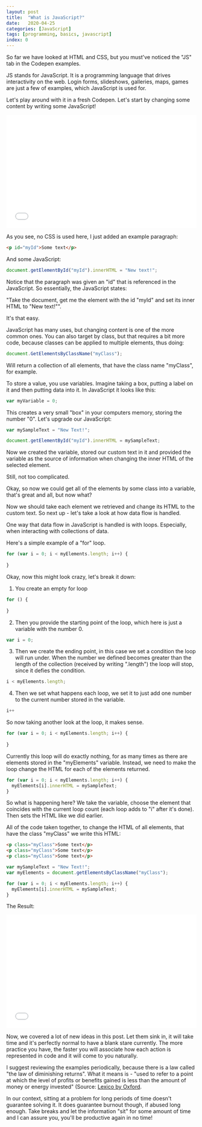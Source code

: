 ```yaml
---
layout: post
title:  "What is JavaScript?"
date:   2020-04-25
categories: [JavaScript]
tags: [programming, basics, javascript]
index: 0
---
```


So far we have looked at HTML and CSS, but you must've noticed the "JS" tab in the Codepen examples.

JS stands for JavaScript. It is a programming language that drives interactivity on the web. Login forms, slideshows, galleries, maps, games are just a few of examples, which JavaScript is used for. 

Let's play around with it in a fresh Codepen. Let's start by changing some content by writing some JavaScript!

<iframe width="100%" height="300" src="//jsfiddle.net/itshazy/ge827tmr/embedded/js,html,result/dark/" allowfullscreen="allowfullscreen" allowpaymentrequest frameborder="0"></iframe>

As you see, no CSS is used here, I just added an example paragraph:

```html
<p id="myId">Some text</p>
```

And some JavaScript:

```javascript
document.getElementById("myId").innerHTML = "New text!";
```

Notice that the paragraph was given an "id" that is referenced in the JavaScript. So essentially, the JavaScript states:

"Take the document, get me the element with the id "myId" and set its inner HTML to "New text!"".

It's that easy. 

JavaScript has many uses, but changing content is one of the more common ones. You can also target by class, but that requires a bit more code, because classes can be applied to multiple elements, thus doing:

```javascript
document.GetElementsByClassName("myClass");
```

Will return a collection of all elements, that have the class name "myClass", for example.

To store a value, you use variables. Imagine taking a box, putting a label on it and then putting data into it. In JavaScript it looks like this:

```javascript
var myVariable = 0;
```

This creates a very small "box" in your computers memory, storing the number "0". Let's upgrade our JavaScript:

```javascript
var mySampleText = "New Text!";

document.getElementById("myId").innerHTML = mySampleText;
```

Now we created the variable, stored our custom text in it and provided the variable as the source of information when changing the inner HTML of the selected element.

Still, not too complicated. 

Okay, so now we could get all of the elements by some class into a variable, that's great and all, but now what?

Now we should take each element we retrieved and change its HTML to the custom text. So next up - let's take a look at how data flow is handled.

One way that data flow in JavaScript is handled is with loops. Especially, when interacting with collections of data. 

Here's a simple example of a "for" loop.

```javascript
for (var i = 0; i < myElements.length; i++) {
  
}
```

Okay, now this might look crazy, let's break it down:

1. You create an empty for loop

```javascript
for () {
  
}
```

2. Then you provide the starting point of the loop, which here is just a variable with the number 0.

```javascript
var i = 0;
```

3. Then we create the ending point, in this case we set a condition the loop will run under. When the number we defined becomes greater than the length of the collection (received by writing ".length") the loop will stop, since it defies the condition.

```javascript
i < myElements.length;
```

4. Then we set what happens each loop, we set it to just add one number to the current number stored in the variable.

```javascript
i++
```

So now taking another look at the loop, it makes sense.

```javascript
for (var i = 0; i < myElements.length; i++) {
  
}
```

Currently this loop will do exactly nothing, for as many times as there are elements stored in the "myElements" variable. Instead, we need to make the loop change the HTML for each of the elements returned. 

```javascript
for (var i = 0; i < myElements.length; i++) {
  myElements[i].innerHTML = mySampleText;
}
```

So what is happening here? We take the variable, choose the element that coincides with the current loop count (each loop adds to "i" after it's done). Then sets the HTML like we did earlier.

All of the code taken together, to change the HTML of all elements, that have the class "myClass" we write this HTML:

```html
<p class="myClass">Some text</p>
<p class="myClass">Some text</p>
<p class="myClass">Some text</p>
```

```javascript
var mySampleText = "New Text!";
var myElements = document.getElementsByClassName("myClass");

for (var i = 0; i < myElements.length; i++) {
  myElements[i].innerHTML = mySampleText;
}
```

The Result:

<iframe width="100%" height="300" src="//jsfiddle.net/itshazy/5kvar0qn/embedded/js,html,result/dark/" allowfullscreen="allowfullscreen" allowpaymentrequest frameborder="0"></iframe>


Now, we covered a lot of new ideas in this post. Let them sink in, it will take time and it's perfectly normal to have a blank stare currently. The more practice you have, the faster you will associate how each action is represented in code and it will come to you naturally. 

I suggest reviewing the examples periodically, because there is a law called "the law of diminishing returns". What it means is - "used to refer to a point at which the level of profits or benefits gained is less than the amount of money or energy invested" (Source: [Lexico by Oxford](https://www.lexico.com/en/definition/diminish). 

In our context, sitting at a problem for long periods of time doesn't guarantee solving it. It does guarantee burnout though, if abused long enough. Take breaks and let the information "sit" for some amount of time and I can assure you, you'll be productive again in no time!
